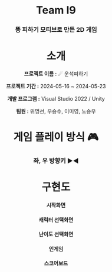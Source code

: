 
<div align="center"> 
  
# Team I9


<div align="center"> 
  
### 똥 피하기 모티브로 만든 2D 게임
  
#
<div align="center"> 

#  소개 

  
</div>
<div align="center"> 
  
**프로젝트 이름 :** ☄ 운석피하기
  </div>
<div align="center"> 
  
**프로젝트 기간 :** 2024-05-16 ~ 2024-05-23
  </div>
<div align="center"> 
  
**개발 프로그램 :** Visual Studio 2022 / Unity
  </div>
<div align="center"> 
  
**팀원 :** 위명선, 우승수, 이미영, 노승우
  </div>
<div align="center"> 
  
#  게임 플레이 방식 🎮 

<div align="center"> 
  
### 좌, 우 방향키 ▶◀

#

#  구현도 
#### 시작화면

#### 캐릭터 선택화면

#### 난이도 선택화면

#### 인게임

#### 스코어보드
